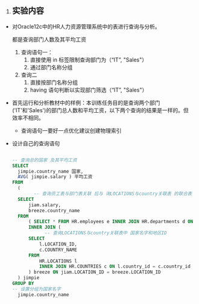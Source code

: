 1. ## 实验内容

- 对Oracle12c中的HR人力资源管理系统中的表进行查询与分析。

  都是查询部门人数及其平均工资

  1. 查询语句一：
     1. 直接使用 in 标签限制查询部门为（“IT”, "Sales"）
     2. 通过部门名称分组
  2. 查询二
     1. 直接按部门名称分组
     2. having 语句判断以实现部门筛选（“IT”, "Sales"）

- 首先运行和分析教材中的样例：本训练任务目的是查询两个部门('IT'和'Sales')的部门总人数和平均工资，以下两个查询的结果是一样的。但效率不相同。

  - 查询语句一要好一点优化建议创建物理索引

- 设计自己的查询语句

  ```sql
  
  -- 查询总的国家 及其平均工资
  SELECT
  	jimpie.country_name 国家, 
  	AVG( jimpie.salary ) 平均工资 
  FROM
  	(
          -- 查询员工表与部门表关联 后与 询LOCATIONS与country关联表 的联合表 中的工资和国家名 
  	SELECT
  		jiam.salary,
  		breeze.country_name 
  	FROM
  		( SELECT * FROM HR.employees e INNER JOIN HR.departments d ON e.department_id = d.department_id ) jiam
  		INNER JOIN (
              -- 查询LOCATIONS与country关联表中 国家名字和地区ID
  		SELECT
  			l.LOCATION_ID,
  			c.COUNTRY_NAME 
  		FROM
  			HR.LOCATIONS l
  			INNER JOIN HR.COUNTRIES c ON l.country_id = c.country_id 
  		) breeze ON jiam.LOCATION_ID = breeze.LOCATION_ID 
  	) jimpie 
  GROUP BY
  -- 设置分组为国家名字
  	jimpie.country_name
  ```

  

